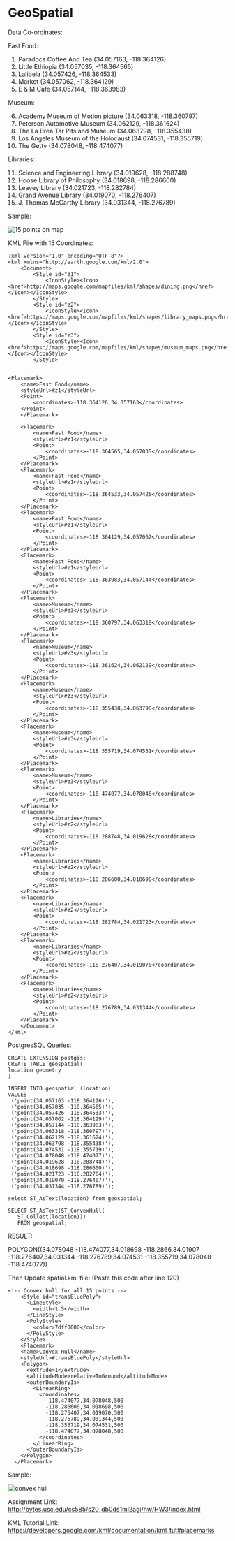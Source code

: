# GeoSpatial

Data Co-ordinates:

Fast Food:

1. Paradocs Coffee And Tea (34.057163, -118.364126)
2. Little Ethiopia (34.057035, -118.364565)
3. Lalibela (34.057426, -118.364533)
4. Market (34.057062, -118.364129)
5. E & M Cafe (34.057144, -118.363983)

Museum:

6. Academy Museum of Motion picture (34.063318, -118.360797)
7. Peterson Automotive Museum (34.062129, -118.361624)
8. The La Brea Tar Pits and Museum (34.063798, -118.355438)
9. Los Angeles Museum of the Holocaust (34.074531, -118.355719)
10. The Getty (34.078048, -118.474077)

Libraries:

11. Science and Engineering Library (34.019628, -118.288748)
12. Hoose Library of Philosophy (34.018698, -118.286600)
13. Leavey Library (34.021723, -118.282784)
14. Grand Avenue Library (34.019070, -118.276407)
15. J. Thomas McCarthy Library (34.031344, -118.276789)

Sample:

![15 points on map](MapLocations.png)

KML File with 15 Coordinates: 

```
?xml version="1.0" encoding="UTF-8"?>
<kml xmlns="http://earth.google.com/kml/2.0">
	<Document>
		<Style id="z1">
			<IconStyle><Icon><href>http://maps.google.com/mapfiles/kml/shapes/dining.png</href></Icon></IconStyle>
		</Style>
		<Style id="z2">
			<IconStyle><Icon><href>https://maps.google.com/mapfiles/kml/shapes/library_maps.png</href></Icon></IconStyle>
		</Style>
		<Style id="z3">
			<IconStyle><Icon><href>https://maps.google.com/mapfiles/kml/shapes/museum_maps.png</href></Icon></IconStyle>
		</Style>


<Placemark>
	<name>Fast Food</name>
	<styleUrl>#z1</styleUrl>
	<Point>
		<coordinates>-118.364126,34.057163</coordinates>
	</Point>
	</Placemark>

	<Placemark>
		<name>Fast Food</name>
		<styleUrl>#z1</styleUrl>
		<Point>
			<coordinates>-118.364565,34.057035</coordinates>
		</Point>
	</Placemark>
	<Placemark>
		<name>Fast Food</name>
		<styleUrl>#z1</styleUrl>
		<Point>
			<coordinates>-118.364533,34.057426</coordinates>
		</Point>
	</Placemark>
	<Placemark>
		<name>Fast Food</name>
		<styleUrl>#z1</styleUrl>
		<Point>
			<coordinates>-118.364129,34.057062</coordinates>
		</Point>
	</Placemark>
	<Placemark>
		<name>Fast Food</name>
		<styleUrl>#z1</styleUrl>
		<Point>
			<coordinates>-118.363983,34.057144</coordinates>
		</Point>
	</Placemark>
	<Placemark>
		<name>Museum</name>
		<styleUrl>#z3</styleUrl>
		<Point>
			<coordinates>-118.360797,34.063318</coordinates>
		</Point>
	</Placemark>
	<Placemark>
		<name>Museum</name>
		<styleUrl>#z3</styleUrl>
		<Point>
			<coordinates>-118.361624,34.062129</coordinates>
		</Point>
	</Placemark>
	<Placemark>
		<name>Museum</name>
		<styleUrl>#z3</styleUrl>
		<Point>
			<coordinates>-118.355438,34.063798</coordinates>
		</Point>
	</Placemark>
	<Placemark>
		<name>Museum</name>
		<styleUrl>#z3</styleUrl>
		<Point>
			<coordinates>-118.355719,34.074531</coordinates>
		</Point>
	</Placemark>
	<Placemark>
		<name>Museum</name>
		<styleUrl>#z3</styleUrl>
		<Point>
			<coordinates>-118.474077,34.078048</coordinates>
		</Point>
	</Placemark>
	<Placemark>
		<name>Libraries</name>
		<styleUrl>#z2</styleUrl>
		<Point>
			<coordinates>-118.288748,34.019628</coordinates>
		</Point>
	</Placemark>
	<Placemark>
		<name>Libraries</name>
		<styleUrl>#z2</styleUrl>
		<Point>
			<coordinates>-118.286600,34.018698</coordinates>
		</Point>
	</Placemark>
	<Placemark>
		<name>Libraries</name>
		<styleUrl>#z2</styleUrl>
		<Point>
			<coordinates>-118.282784,34.021723</coordinates>
		</Point>
	</Placemark>
	<Placemark>
		<name>Libraries</name>
		<styleUrl>#z2</styleUrl>
		<Point>
			<coordinates>-118.276407,34.019070</coordinates>
		</Point>
	</Placemark>
	<Placemark>
		<name>Libraries</name>
		<styleUrl>#z2</styleUrl>
		<Point>
			<coordinates>-118.276789,34.031344</coordinates>
		</Point>
	</Placemark>
	</Document>
</kml>
```

PostgresSQL Queries:

```
CREATE EXTENSION postgis;
CREATE TABLE geospatial(
location geometry
)
```

```
INSERT INTO geospatial (location)
VALUES
 ('point(34.057163 -118.364126)'),
 ('point(34.057035 -118.364565)'),
 ('point(34.057426 -118.364533)'),
 ('point(34.057062 -118.364129)'),
 ('point(34.057144 -118.363983)'),
 ('point(34.063318 -118.360797)'),
 ('point(34.062129 -118.361624)'),
 ('point(34.063798 -118.355438)'),
 ('point(34.074531 -118.355719)'),
 ('point(34.078048 -118.474077)'),
 ('point(34.019628 -118.288748)'),
 ('point(34.018698 -118.286600)'),
 ('point(34.021723 -118.282784)'),
 ('point(34.019070 -118.276407)'),
 ('point(34.031344 -118.276789)');
 ```
 
 ```
 select ST_AsText(location) from geospatial;
 ```
 
 ```
 SELECT ST_AsText(ST_ConvexHull(
	ST_Collect(location)))
	FROM geospatial;
```

RESULT:

POLYGON((34.078048 -118.474077,34.018698 -118.2866,34.01907 -118.276407,34.031344 -118.276789,34.074531 -118.355719,34.078048 -118.474077))

Then Update spatial.kml file: (Paste this code after line 120)
```
<!-- Convex hull for all 15 points -->
	<Style id="transBluePoly">
      <LineStyle>
        <width>1.5</width>
      </LineStyle>
      <PolyStyle>
        <color>7dff0000</color>
      </PolyStyle>
    </Style>
  	<Placemark>
    <name>Convex Hull</name>
    <styleUrl>#transBluePoly</styleUrl>
    <Polygon>
      <extrude>1</extrude>
      <altitudeMode>relativeToGround</altitudeMode>
      <outerBoundaryIs>
        <LinearRing>
          <coordinates>
          	-118.474077,34.078048,500
  			-118.286600,34.018698,500
  			-118.276407,34.019070,500
   			-118.276789,34.031344,500
   			-118.355719,34.074531,500
   			-118.474077,34.078048,500
          </coordinates>
        </LinearRing>
      </outerBoundaryIs>
    </Polygon>
  </Placemark>
```

Sample:

![convex hull](ConvexHull.png)


Assignment Link:
http://bytes.usc.edu/cs585/s20_db0ds1ml2agi/hw/HW3/index.html

KML Tutorial Link:
https://developers.google.com/kml/documentation/kml_tut#placemarks

